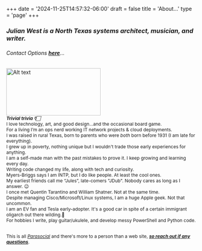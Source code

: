 +++
date = '2024-11-25T14:57:32-06:00'
draft = false
title = 'About...'
type = 'page'
+++
  <style type="text/css">
        .e-mail:before {
            content: attr(data-website) "\0040" attr(data-user);
            unicode-bidi: bidi-override;
            direction: rtl;
        }
    </style>

### _Julian West is a North Texas systems architect, musician, and writer._

###### Contact Options <b><i><a href="http://julianwest.me/Blog/contact">here</a></b></i>...

<img src="https://julianwest.me/Blog/posts/images/julian-about.jpeg" alt="Alt text" width="250" height="125">

<div style="font-size: 12px;">
<b><i>Trivial trivia 👇🏻</b></i> <br />
I love technology, art, and good design...and the occasional board game.<br />
For a living I’m an ops nerd working IT network projects & cloud deployments.<br />   
I was raised in rural Texas, born to parents who were <i>both</i> born before 1931 (I am late for everything).<br />
I grew up in poverty, nothing unique but I wouldn't trade those early experiences for anything.<br />
I am a self-made man with the past mistakes to prove it. I keep growing and learning every day.<br />      
Writing code changed my life, along with tech and curiosity.<br />   
Myers-Briggs says I am INTP, but I do like people. At least the cool ones.<br />   
My earliest friends call me “Jules”, late-comers "JDub".  Nobody cares as long as I answer. 😉<br />
I once met Quentin Tarantino and William Shatner. Not at the same time.<br />
Despite managing Cisco/Microsoft/Linux systems, I am a huge Apple geek. Not that uncommon.<br />   
I am an EV fan and Tesla early-adopter. It's a good car in spite of a certain immigrant oligarch out there wilding.&#129335;<br />   
For hobbies I write, play guitar/ukulele, and develop messy PowerShell and Python code. <br /><br />

This is all <i><a href="https://en.wikipedia.org/wiki/Parasocial_interaction">Parasocial</a></i> and there's more to a person than a web site, <a href ="https://julianwest.me/Blog/contact/"><i><b>so reach out if any questions</a></i></b>.
</div>